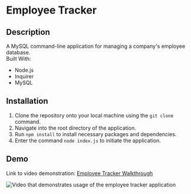 # Employee Tracker
## Description
A MySQL command-line application for managing a company's employee database. <br />
Built With: <br />
* Node.js
* Inquirer
* MySQL

## Installation
1. Clone the repository onto your local machine using the `git clone` command.
2. Navigate into the root directory of the application.
3. Run `npm install` to install necessary packages and dependencies.
4. Enter the command `node index.js` to initiate the application. 

## Demo
Link to video demonstration: [Employee Tracker Walkthrough](https://drive.google.com/file/d/16IdSJC4Gfy3T-0_MWrFZ281LiTTfyAqo/view)

![Video that demonstrates usage of the employee tracker application](video/walkthrough-employeetracker.gif)
